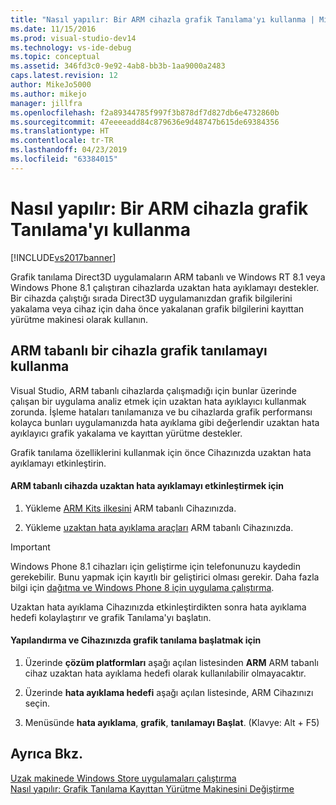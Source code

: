 ```yaml
---
title: "Nasıl yapılır: Bir ARM cihazla grafik Tanılama'yı kullanma | Microsoft Docs"
ms.date: 11/15/2016
ms.prod: visual-studio-dev14
ms.technology: vs-ide-debug
ms.topic: conceptual
ms.assetid: 346fd3c0-9e92-4ab8-bb3b-1aa9000a2483
caps.latest.revision: 12
author: MikeJo5000
ms.author: mikejo
manager: jillfra
ms.openlocfilehash: f2a89344785f997f3b878df7d827db6e4732860b
ms.sourcegitcommit: 47eeeeadd84c879636e9d48747b615de69384356
ms.translationtype: HT
ms.contentlocale: tr-TR
ms.lasthandoff: 04/23/2019
ms.locfileid: "63384015"
---
```

# <a name="how-to-use-graphics-diagnostics-with-an-arm-device"></a>Nasıl yapılır: Bir ARM cihazla grafik Tanılama'yı kullanma
[!INCLUDE[vs2017banner](../includes/vs2017banner.md)]

Grafik tanılama Direct3D uygulamaların ARM tabanlı ve Windows RT 8.1 veya Windows Phone 8.1 çalıştıran cihazlarda uzaktan hata ayıklamayı destekler. Bir cihazda çalıştığı sırada Direct3D uygulamanızdan grafik bilgilerini yakalama veya cihaz için daha önce yakalanan grafik bilgilerini kayıttan yürütme makinesi olarak kullanın.  
  
## <a name="using-graphics-diagnostics-with-an-arm-based-device"></a>ARM tabanlı bir cihazla grafik tanılamayı kullanma  
 Visual Studio, ARM tabanlı cihazlarda çalışmadığı için bunlar üzerinde çalışan bir uygulama analiz etmek için uzaktan hata ayıklayıcı kullanmak zorunda. İşleme hataları tanılamanıza ve bu cihazlarda grafik performansı kolayca bunları uygulamanızda hata ayıklama gibi değerlendir uzaktan hata ayıklayıcı grafik yakalama ve kayıttan yürütme destekler.  
  
 Grafik tanılama özelliklerini kullanmak için önce Cihazınızda uzaktan hata ayıklamayı etkinleştirin.  
  
#### <a name="to-enable-remote-debugging-on-your-arm-based-device"></a>ARM tabanlı cihazda uzaktan hata ayıklamayı etkinleştirmek için  
  
1. Yükleme [ARM Kits ilkesini](http://msdn.microsoft.com/windows/desktop/dn469188) ARM tabanlı Cihazınızda.  
  
2. Yükleme [uzaktan hata ayıklama araçları](https://my.visualstudio.com/Downloads?q=remote%20tools%20visual%20studio%202015) ARM tabanlı Cihazınızda.  
  
> [!IMPORTANT]
> Windows Phone 8.1 cihazları için geliştirme için telefonunuzu kaydedin gerekebilir. Bunu yapmak için kayıtlı bir geliştirici olması gerekir. Daha fazla bilgi için [dağıtma ve Windows Phone 8 için uygulama çalıştırma](http://msdn.microsoft.com/library/windowsphone/develop/ff402565.aspx).  
  
 Uzaktan hata ayıklama Cihazınızda etkinleştirdikten sonra hata ayıklama hedefi kolaylaştırır ve grafik Tanılama'yı başlatın.  
  
#### <a name="to-configure-and-start-graphics-diagnostics-on-your-device"></a>Yapılandırma ve Cihazınızda grafik tanılama başlatmak için  
  
1. Üzerinde **çözüm platformları** aşağı açılan listesinden **ARM** ARM tabanlı cihaz uzaktan hata ayıklama hedefi olarak kullanılabilir olmayacaktır.  
  
2. Üzerinde **hata ayıklama hedefi** aşağı açılan listesinde, ARM Cihazınızı seçin.  
  
3. Menüsünde **hata ayıklama**, **grafik**, **tanılamayı Başlat**. (Klavye: Alt + F5)  
  
## <a name="see-also"></a>Ayrıca Bkz.  
 [Uzak makinede Windows Store uygulamaları çalıştırma](../debugger/run-windows-store-apps-on-a-remote-machine.md)   
 [Nasıl yapılır: Grafik Tanılama Kayıttan Yürütme Makinesini Değiştirme](../debugger/how-to-change-the-graphics-diagnostics-playback-machine.md)

